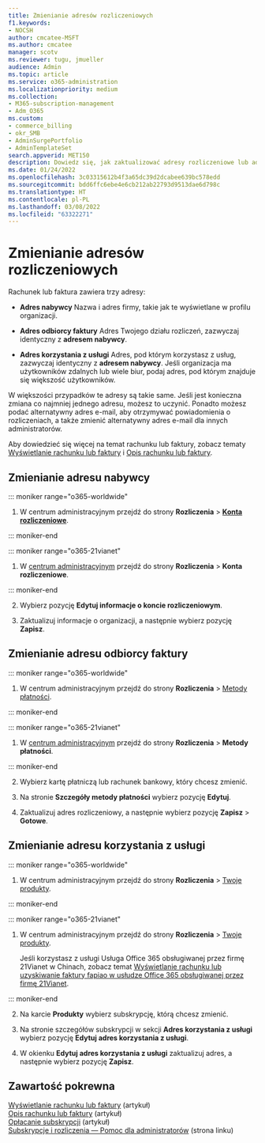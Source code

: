 ```yaml
---
title: Zmienianie adresów rozliczeniowych
f1.keywords:
- NOCSH
author: cmcatee-MSFT
ms.author: cmcatee
manager: scotv
ms.reviewer: tugu, jmueller
audience: Admin
ms.topic: article
ms.service: o365-administration
ms.localizationpriority: medium
ms.collection:
- M365-subscription-management
- Adm_O365
ms.custom:
- commerce_billing
- okr_SMB
- AdminSurgePortfolio
- AdminTemplateSet
search.appverid: MET150
description: Dowiedz się, jak zaktualizować adresy rozliczeniowe lub adres e-mail używany do odbierania powiadomień o rozliczeniach dla platformy Microsoft 365 dla firm.
ms.date: 01/24/2022
ms.openlocfilehash: 3c03315612b4f3a65dc39d2dcabee639bc578edd
ms.sourcegitcommit: bdd6ffc6ebe4e6cb212ab22793d9513dae6d798c
ms.translationtype: HT
ms.contentlocale: pl-PL
ms.lasthandoff: 03/08/2022
ms.locfileid: "63322271"
---
```

# <a name="change-your-billing-addresses"></a>Zmienianie adresów rozliczeniowych

Rachunek lub faktura zawiera trzy adresy:
  
- **Adres nabywcy** Nazwa i adres firmy, takie jak te wyświetlane w profilu organizacji.

- **Adres odbiorcy faktury** Adres Twojego działu rozliczeń, zazwyczaj identyczny z **adresem nabywcy**.

- **Adres korzystania z usługi** Adres, pod którym korzystasz z usług, zazwyczaj identyczny z **adresem nabywcy**. Jeśli organizacja ma użytkowników zdalnych lub wiele biur, podaj adres, pod którym znajduje się większość użytkowników.

W większości przypadków te adresy są takie same. Jeśli jest konieczna zmiana co najmniej jednego adresu, możesz to uczynić. Ponadto możesz podać alternatywny adres e-mail, aby otrzymywać powiadomienia o rozliczeniach, a także zmienić alternatywny adres e-mail dla innych administratorów.

Aby dowiedzieć się więcej na temat rachunku lub faktury, zobacz tematy [Wyświetlanie rachunku lub faktury](view-your-bill-or-invoice.md) i [Opis rachunku lub faktury](understand-your-invoice2.md).

## <a name="change-your-sold-to-address"></a>Zmienianie adresu nabywcy

::: moniker range="o365-worldwide"

1. W centrum administracyjnym przejdź do strony **Rozliczenia** \> <a href="https://go.microsoft.com/fwlink/p/?linkid=2084771" target="_blank">**Konta rozliczeniowe**</a>.

::: moniker-end

::: moniker range="o365-21vianet"

1. W <a href="https://go.microsoft.com/fwlink/p/?linkid=850627" target="_blank">centrum administracyjnym</a> przejdź do strony **Rozliczenia** > **Konta rozliczeniowe**.

::: moniker-end

2. Wybierz pozycję **Edytuj informacje o koncie rozliczeniowym**.

3. Zaktualizuj informacje o organizacji, a następnie wybierz pozycję **Zapisz**.
  
## <a name="change-your-bill-to-address"></a>Zmienianie adresu odbiorcy faktury

::: moniker range="o365-worldwide"

1. W centrum administracyjnym przejdź do strony **Rozliczenia** \> <a href="https://go.microsoft.com/fwlink/p/?linkid=2018806" target="_blank">Metody płatności</a>.

::: moniker-end

::: moniker range="o365-21vianet"

1. W <a href="https://go.microsoft.com/fwlink/p/?linkid=850627" target="_blank">centrum administracyjnym</a> przejdź do strony **Rozliczenia** > **Metody płatności**.

::: moniker-end

2. Wybierz kartę płatniczą lub rachunek bankowy, który chcesz zmienić.

3. Na stronie **Szczegóły metody płatności** wybierz pozycję **Edytuj**.

4. Zaktualizuj adres rozliczeniowy, a następnie wybierz pozycję **Zapisz** \> **Gotowe**.

## <a name="change-your-service-usage-address"></a>Zmienianie adresu korzystania z usługi

::: moniker range="o365-worldwide"

1. W centrum administracyjnym przejdź do strony **Rozliczenia** \> <a href="https://go.microsoft.com/fwlink/p/?linkid=842054" target="_blank">Twoje produkty</a>.

::: moniker-end

::: moniker range="o365-21vianet"

1. W centrum administracyjnym przejdź do strony **Rozliczenia** \> <a href="https://go.microsoft.com/fwlink/p/?linkid=850626" target="_blank">Twoje produkty</a>.

    Jeśli korzystasz z usługi Usługa Office 365 obsługiwanej przez firmę 21Vianet w Chinach, zobacz temat [Wyświetlanie rachunku lub uzyskiwanie faktury fapiao w usłudze Office 365 obsługiwanej przez firmę 21Vianet](../../admin/services-in-china/view-your-bill-or-get-a-fapiao.md).

::: moniker-end

2. Na karcie **Produkty** wybierz subskrypcję, którą chcesz zmienić.

3. Na stronie szczegółów subskrypcji w sekcji **Adres korzystania z usługi** wybierz pozycję **Edytuj adres korzystania z usługi**.

4. W okienku **Edytuj adres korzystania z usługi** zaktualizuj adres, a następnie wybierz pozycję **Zapisz**.


## <a name="related-content"></a>Zawartość pokrewna

[Wyświetlanie rachunku lub faktury](view-your-bill-or-invoice.md) (artykuł)\
[Opis rachunku lub faktury](understand-your-invoice2.md) (artykuł)\
[Opłacanie subskrypcji](pay-for-your-subscription.md) (artykuł)\
[Subskrypcje i rozliczenia — Pomoc dla administratorów](../index.yml) (strona linku)
